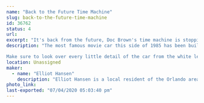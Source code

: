 ```yaml
---
name: "Back to the Future Time Machine"
slug: back-to-the-future-time-machine
id: 36762
status: 4
url: 
excerpt: "It's back from the future, Doc Brown's time machine is stopping by Maker Faire Orlando for guests to check out"
description: "The most famous movie car this side of 1985 has been built by its owner to be as screen accurate as possible. The Delorean DMC-12 based time machine took Elliot a few years of parts collecting and upgrading to get it to its current state, fun fact: it can be transformed into a Back to the Future Part 2 car with simple modification to the fusion reactor. Thankfully it's 2017 so picking up plutonium at the corner 7/11 is convenient other wise we would need to make Mr.Fusion a permanent installation. 

Make sure to look over every little detail of the car from the white lettered wheels to the Flux Capacitor this time machine has been made to be as screen accurate as possible and is always getting small upgrades here and there to bring it even closer."
location: Unassigned
maker:
  - name: "Elliot Hansen"
    description: "Elliot Hansen is a local resident of the Orlando area that has turned his Delores DMC-12 into his all time favorite movie car, Doc Brown's Time Machine. It features many screen accurate details, from the ever popular Flux Capacitor even down to the smallest of details that only a fan of back to the future would notice. He has spent a few years collecting the parts needed for the conversion and spent a few months finally putting it all together in 2016. "
photo_link: 
last-exported: "07/04/2020 05:03:40 pm"
---
```

